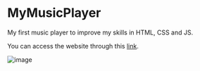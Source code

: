 # MyMusicPlayer
 My first music player to improve my skills in HTML, CSS and JS.
 
You can access the website through this [link](https://david-chatelard.github.io/MyMusicPlayer).

![image](![image](https://user-images.githubusercontent.com/42392257/149411895-c8c834f0-9188-42c8-8a8a-5f1f7325362d.png))
